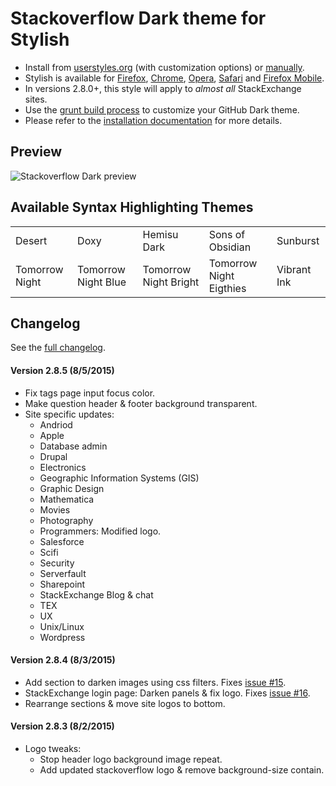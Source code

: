 # Stackoverflow Dark theme for Stylish
- Install from [userstyles.org](http://userstyles.org/styles/35345) (with customization options) or [manually](https://raw.githubusercontent.com/StylishThemes/Stackoverflow-Dark/master/stackoverflow-dark.css).
- Stylish is available for [Firefox](https://addons.mozilla.org/en-US/firefox/addon/2108/), [Chrome](https://chrome.google.com/extensions/detail/fjnbnpbmkenffdnngjfgmeleoegfcffe), [Opera](https://addons.opera.com/en/extensions/details/stylish/), [Safari](http://sobolev.us/stylish/) and [Firefox Mobile](https://addons.mozilla.org/en-US/firefox/addon/2108/).
- In versions 2.8.0+, this style will apply to *almost all* StackExchange sites.
- Use the [grunt build process](https://github.com/StylishThemes/StackOverflow-Dark/wiki/Build) to customize your GitHub Dark theme.
- Please refer to the [installation documentation](https://github.com/StylishThemes/StackOverflow-Dark/wiki/Install) for more details.

## Preview

![Stackoverflow Dark preview](http://StylishThemes.github.com/StackOverflow-Dark/images/screenshots/after.png)

## Available Syntax Highlighting Themes

|                |                      |                       |                         |             |
|----------------|----------------------|-----------------------|-------------------------|-------------|
| Desert         | Doxy                 | Hemisu Dark           | Sons of Obsidian        | Sunburst    |
| Tomorrow Night | Tomorrow Night Blue  | Tomorrow Night Bright | Tomorrow Night Eigthies | Vibrant Ink |

## Changelog

See the [full changelog](https://github.com/StylishThemes/Stackoverflow-Dark/wiki).

#### Version 2.8.5 (8/5/2015)

* Fix tags page input focus color.
* Make question header & footer background transparent.
* Site specific updates:
  * Andriod
  * Apple
  * Database admin
  * Drupal
  * Electronics
  * Geographic Information Systems (GIS)
  * Graphic Design
  * Mathematica
  * Movies
  * Photography
  * Programmers: Modified logo.
  * Salesforce
  * Scifi
  * Security
  * Serverfault
  * Sharepoint
  * StackExchange Blog & chat
  * TEX
  * UX
  * Unix/Linux
  * Wordpress

#### Version 2.8.4 (8/3/2015)

* Add section to darken images using css filters. Fixes [issue #15](https://github.com/StylishThemes/StackOverflow-Dark/issues/15).
* StackExchange login page: Darken panels & fix logo. Fixes [issue #16](https://github.com/StylishThemes/StackOverflow-Dark/issues/16).
* Rearrange sections & move site logos to bottom.

#### Version 2.8.3 (8/2/2015)

* Logo tweaks:
  * Stop header logo background image repeat.
  * Add updated stackoverflow logo & remove background-size contain.
